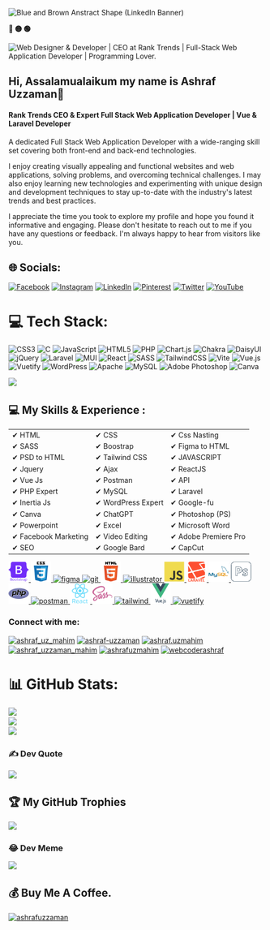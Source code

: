 ![Blue and Brown Anstract Shape  (LinkedIn Banner)](https://github.com/user-attachments/assets/9dec1281-db43-4c19-a784-dec62c454765) <p align="left"><b><pwn>🔴 🟡 🟢</pwn></b></p>
![Web Designer & Developer | CEO at Rank Trends | Full-Stack Web Application Developer | Programming Lover.](https://scontent.fdac176-1.fna.fbcdn.net/v/t39.30808-6/307121822_201991202174369_5656244943705780935_n.png?stp=dst-jpg&_nc_cat=102&ccb=1-7&_nc_sid=86c6b0&_nc_eui2=AeElV30lLTgldjuUVEYrajVr_AFPhFMuZUD8AU-EUy5lQOiP0c__6KwzeYFmU7TLZ4gldMkgQrTK-NuPTlehp_Gx&_nc_ohc=Wpn0KdfvWcMQ7kNvgGaTlwQ&_nc_ht=scontent.fdac176-1.fna&oh=00_AYCnKdHBXFBeHD-UiCIX1DZwGxYprVHpov_kqxj80eEvYw&oe=6696B4D0)


## Hi, Assalamualaikum my name is Ashraf Uzzaman👋

#### Rank Trends CEO & Expert Full Stack Web Application Developer | Vue & Laravel Developer

A dedicated Full Stack Web Application Developer with a wide-ranging skill set covering both front-end and back-end technologies.

<p>I enjoy creating visually appealing and functional websites and web applications, solving problems, and overcoming technical challenges. I may also enjoy learning new technologies and experimenting with unique design and development techniques to stay up-to-date with the industry's latest trends and best practices.

I appreciate the time you took to explore my profile and hope you found it informative and engaging.
Please don't hesitate to reach out to me if you have any questions or feedback. I'm always happy to hear from visitors like you.</p>

## 🌐 Socials:
[![Facebook](https://img.shields.io/badge/Facebook-%231877F2.svg?logo=Facebook&logoColor=white)](https://facebook.com/ashraf.uzmahim) [![Instagram](https://img.shields.io/badge/Instagram-%23E4405F.svg?logo=Instagram&logoColor=white)](https://instagram.com/ashrafuzzaman04) [![LinkedIn](https://img.shields.io/badge/LinkedIn-%230077B5.svg?logo=linkedin&logoColor=white)](https://linkedin.com/in/ashraf-uzzaman) [![Pinterest](https://img.shields.io/badge/Pinterest-%23E60023.svg?logo=Pinterest&logoColor=white)](https://pinterest.com/AshrafUzzaman04) [![Twitter](https://img.shields.io/badge/Twitter-%231DA1F2.svg?logo=Twitter&logoColor=white)](https://twitter.com/ashraf_uz_mahim) [![YouTube](https://img.shields.io/badge/YouTube-%23FF0000.svg?logo=YouTube&logoColor=white)](https://youtube.com/@webcoder-ashraf) 

# 💻 Tech Stack:
![CSS3](https://img.shields.io/badge/css3-%231572B6.svg?style=for-the-badge&logo=css3&logoColor=white) ![C](https://img.shields.io/badge/c-%2300599C.svg?style=for-the-badge&logo=c&logoColor=white) ![JavaScript](https://img.shields.io/badge/javascript-%23323330.svg?style=for-the-badge&logo=javascript&logoColor=%23F7DF1E) ![HTML5](https://img.shields.io/badge/html5-%23E34F26.svg?style=for-the-badge&logo=html5&logoColor=white) ![PHP](https://img.shields.io/badge/php-%23777BB4.svg?style=for-the-badge&logo=php&logoColor=white) ![Chart.js](https://img.shields.io/badge/chart.js-F5788D.svg?style=for-the-badge&logo=chart.js&logoColor=white) ![Chakra](https://img.shields.io/badge/chakra-%234ED1C5.svg?style=for-the-badge&logo=chakraui&logoColor=white) ![DaisyUI](https://img.shields.io/badge/daisyui-5A0EF8?style=for-the-badge&logo=daisyui&logoColor=white) ![jQuery](https://img.shields.io/badge/jquery-%230769AD.svg?style=for-the-badge&logo=jquery&logoColor=white) ![Laravel](https://img.shields.io/badge/laravel-%23FF2D20.svg?style=for-the-badge&logo=laravel&logoColor=white) ![MUI](https://img.shields.io/badge/MUI-%230081CB.svg?style=for-the-badge&logo=mui&logoColor=white) ![React](https://img.shields.io/badge/react-%2320232a.svg?style=for-the-badge&logo=react&logoColor=%2361DAFB) ![SASS](https://img.shields.io/badge/SASS-hotpink.svg?style=for-the-badge&logo=SASS&logoColor=white) ![TailwindCSS](https://img.shields.io/badge/tailwindcss-%2338B2AC.svg?style=for-the-badge&logo=tailwind-css&logoColor=white) ![Vite](https://img.shields.io/badge/vite-%23646CFF.svg?style=for-the-badge&logo=vite&logoColor=white) ![Vue.js](https://img.shields.io/badge/vue.js-%2335495e.svg?style=for-the-badge&logo=vuedotjs&logoColor=%234FC08D) ![Vuetify](https://img.shields.io/badge/Vuetify-1867C0?style=for-the-badge&logo=vuetify&logoColor=AEDDFF) ![WordPress](https://img.shields.io/badge/WordPress-%23117AC9.svg?style=for-the-badge&logo=WordPress&logoColor=white) ![Apache](https://img.shields.io/badge/apache-%23D42029.svg?style=for-the-badge&logo=apache&logoColor=white) ![MySQL](https://img.shields.io/badge/mysql-%2300000f.svg?style=for-the-badge&logo=mysql&logoColor=white) ![Adobe Photoshop](https://img.shields.io/badge/adobe%20photoshop-%2331A8FF.svg?style=for-the-badge&logo=adobe%20photoshop&logoColor=white) ![Canva](https://img.shields.io/badge/Canva-%2300C4CC.svg?style=for-the-badge&logo=Canva&logoColor=white)

[![](https://visitcount.itsvg.in/api?id=AshrafUzzaman04&icon=0&color=1)](https://visitcount.itsvg.in)

<p align="start"><h2 align="start">💻 My Skills & Experience :</h2></p>
<table align="start">
  <tr>
  <td>✔ HTML</td>
  <td>✔ CSS</td>
  <td>✔ Css Nasting</td>
  </tr>
  <tr>
  <td>✔ SASS</td>
  <td>✔ Boostrap</td>
  <td>✔ Figma to HTML</td>
  </tr>
  <tr>
  <td>✔ PSD to HTML</td>
  <td>✔ Tailwind CSS</td>
  <td>✔ JAVASCRIPT</td>
  </tr>
  <tr>
  <td>✔ Jquery</td>
  <td>✔ Ajax</td>
  <td>✔ ReactJS</td>
  </tr>
  <tr>
  <td>✔ Vue Js</td>
  <td>✔ Postman</td>
  <td>✔ API</td>
  </tr>
  <tr>
  <td>✔ PHP Expert</td>
  <td>✔ MySQL</td>
  <td>✔ Laravel</td>
  </tr>
  <tr>
  <td>✔ Inertia Js</td>
  <td>✔ WordPress Expert</td>
  <td>✔ Google-fu</td>
  </tr>
  <tr>
  <td>✔ Canva</td>
  <td>✔ ChatGPT</td>
  <td>✔ Photoshop (PS)</td>
  </tr>  
  <tr>
  <td>✔ Powerpoint</td>
  <td>✔ Excel</td>
  <td>✔ Microsoft Word</td>
  </tr>  
  <tr>
  <td>✔ Facebook Marketing</td>
  <td>✔ Video Editing</td>
  <td>✔ Adobe Premiere Pro</td>
  </tr>
  <tr>
  <td>✔ SEO</td>
  <td>✔ Google Bard</td>
  <td>✔ CapCut</td>
  </tr>
</table>

<p align="start"> <a href="https://getbootstrap.com" target="_blank" rel="noreferrer"> <img src="https://raw.githubusercontent.com/devicons/devicon/master/icons/bootstrap/bootstrap-plain-wordmark.svg" alt="bootstrap" width="40" height="40"/> </a> <a href="https://www.w3schools.com/css/" target="_blank" rel="noreferrer"> <img src="https://raw.githubusercontent.com/devicons/devicon/master/icons/css3/css3-original-wordmark.svg" alt="css3" width="40" height="40"/> </a> <a href="https://www.figma.com/" target="_blank" rel="noreferrer"> <img src="https://www.vectorlogo.zone/logos/figma/figma-icon.svg" alt="figma" width="40" height="40"/> </a> <a href="https://git-scm.com/" target="_blank" rel="noreferrer"> <img src="https://www.vectorlogo.zone/logos/git-scm/git-scm-icon.svg" alt="git" width="40" height="40"/> </a> <a href="https://www.w3.org/html/" target="_blank" rel="noreferrer"> <img src="https://raw.githubusercontent.com/devicons/devicon/master/icons/html5/html5-original-wordmark.svg" alt="html5" width="40" height="40"/> </a> <a href="https://www.adobe.com/in/products/illustrator.html" target="_blank" rel="noreferrer"> <img src="https://www.vectorlogo.zone/logos/adobe_illustrator/adobe_illustrator-icon.svg" alt="illustrator" width="40" height="40"/> </a> <a href="https://developer.mozilla.org/en-US/docs/Web/JavaScript" target="_blank" rel="noreferrer"> <img src="https://raw.githubusercontent.com/devicons/devicon/master/icons/javascript/javascript-original.svg" alt="javascript" width="40" height="40"/> </a> <a href="https://laravel.com/" target="_blank" rel="noreferrer"> <img src="https://raw.githubusercontent.com/devicons/devicon/master/icons/laravel/laravel-plain-wordmark.svg" alt="laravel" width="40" height="40"/> </a> <a href="https://www.mysql.com/" target="_blank" rel="noreferrer"> <img src="https://raw.githubusercontent.com/devicons/devicon/master/icons/mysql/mysql-original-wordmark.svg" alt="mysql" width="40" height="40"/> </a> <a href="https://www.photoshop.com/en" target="_blank" rel="noreferrer"> <img src="https://raw.githubusercontent.com/devicons/devicon/master/icons/photoshop/photoshop-line.svg" alt="photoshop" width="40" height="40"/> </a> <a href="https://www.php.net" target="_blank" rel="noreferrer"> <img src="https://raw.githubusercontent.com/devicons/devicon/master/icons/php/php-original.svg" alt="php" width="40" height="40"/> </a> <a href="https://postman.com" target="_blank" rel="noreferrer"> <img src="https://www.vectorlogo.zone/logos/getpostman/getpostman-icon.svg" alt="postman" width="40" height="40"/> </a> <a href="https://reactjs.org/" target="_blank" rel="noreferrer"> <img src="https://raw.githubusercontent.com/devicons/devicon/master/icons/react/react-original-wordmark.svg" alt="react" width="40" height="40"/> </a> <a href="https://sass-lang.com" target="_blank" rel="noreferrer"> <img src="https://raw.githubusercontent.com/devicons/devicon/master/icons/sass/sass-original.svg" alt="sass" width="40" height="40"/> </a> <a href="https://tailwindcss.com/" target="_blank" rel="noreferrer"> <img src="https://www.vectorlogo.zone/logos/tailwindcss/tailwindcss-icon.svg" alt="tailwind" width="40" height="40"/> </a> <a href="https://vuejs.org/" target="_blank" rel="noreferrer"> <img src="https://raw.githubusercontent.com/devicons/devicon/master/icons/vuejs/vuejs-original-wordmark.svg" alt="vuejs" width="40" height="40"/> </a> <a href="https://vuetifyjs.com/en/" target="_blank" rel="noreferrer"> <img src="https://bestofjs.org/logos/vuetify.svg" alt="vuetify" width="40" height="40"/> </a> </p>

<h3 align="start">Connect with me:</h3>
<p align="start">
<a href="https://twitter.com/ashraf_uz_mahim" target="blank"><img align="center" src="https://raw.githubusercontent.com/rahuldkjain/github-profile-readme-generator/master/src/images/icons/Social/twitter.svg" alt="ashraf_uz_mahim" height="30" width="40" /></a>
<a href="https://www.linkedin.com/in/ashrafuzzaman04/" target="blank"><img align="center" src="https://raw.githubusercontent.com/rahuldkjain/github-profile-readme-generator/master/src/images/icons/Social/linked-in-alt.svg" alt="ashraf-uzzaman" height="30" width="40" /></a>
<a href="https://fb.com/ashraf.uzmahim" target="blank"><img align="center" src="https://raw.githubusercontent.com/rahuldkjain/github-profile-readme-generator/master/src/images/icons/Social/facebook.svg" alt="ashraf.uzmahim" height="30" width="40" /></a>
<a href="https://www.instagram.com/ashrafuzzaman04" target="blank"><img align="center" src="https://raw.githubusercontent.com/rahuldkjain/github-profile-readme-generator/master/src/images/icons/Social/instagram.svg" alt="ashraf_uzzaman_mahim" height="30" width="40" /></a>
<a href="https://www.behance.net/ashrafuzmahim" target="blank"><img align="center" src="https://raw.githubusercontent.com/rahuldkjain/github-profile-readme-generator/master/src/images/icons/Social/behance.svg" alt="ashrafuzmahim" height="30" width="40" /></a>
<a href="https://www.youtube.com/@webcoder-ashraf" target="blank"><img align="center" src="https://raw.githubusercontent.com/rahuldkjain/github-profile-readme-generator/master/src/images/icons/Social/youtube.svg" alt="webcoderashraf" height="30" width="40" /></a>
</p>

# 📊 GitHub Stats:
![](https://github-readme-stats.vercel.app/api?username=AshrafUzzaman04&theme=dark&hide_border=false&include_all_commits=true&count_private=true)<br/>
![](https://github-readme-streak-stats.herokuapp.com/?user=AshrafUzzaman04&theme=dark&hide_border=false)<br/>
![](https://github-readme-stats.vercel.app/api/top-langs/?username=AshrafUzzaman04&theme=dark&hide_border=false&include_all_commits=true&count_private=true&layout=compact)

 ### ✍️ Dev Quote
![](https://quotes-github-readme.vercel.app/api?type=horizontal&theme=merko)

 ## 🏆 My GitHub Trophies
![](https://github-profile-trophy.vercel.app/?username=AshrafUzzaman04&theme=gruvbox&no-frame=true&no-bg=true&margin-w=4)

### 😂 Dev Meme
<img src='https://randommeme-five.vercel.app/' style="height: 400px;"/>

<p align="start"><h2 align="start">💰 Buy Me A Coffee.</h2></p>
<p align="start">
<a href="https://www.buymeacoffee.com/ashrafuzzaman"> <img align="center" src="https://cdn.buymeacoffee.com/buttons/v2/default-yellow.png" height="50" width="210" alt="ashrafuzzaman" /></a></p><br><br>
